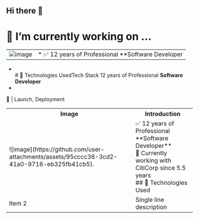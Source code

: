 ## Hi there 👋

<!--
**vishal637yadav/vishal637yadav** is a ✨ _special_ ✨ repository because its `README.md` (this file) appears on your GitHub profile.

Here are some ideas to get you started:

- 🔭 I’m currently working on ...
- 🌱 I’m currently learning ...
- 👯 I’m looking to collaborate on ...
- 🤔 I’m looking for help with ...
- 💬 Ask me about ...
- 📫 How to reach me: ...
- 😄 Pronouns: ...
- ⚡ Fun fact: ...
-->

#  🔭 I’m currently working on ...

|  | |
|-------|----|
 ![image](https://github.com/user-attachments/assets/95cccc36-3cd2-41a0-9716-eb325fb41cb5)| * ✅ 12 years of Professional **Software Developer<br>
 *  <br> # 🧰 Technologies UsedTech Stack 12 years of Professional **Software Developer**
 *   
 
 🚀    | Launch, Deployment
 
<table>
  <tr>
    <th>Image</th>
    <th>Introduction</th>
  </tr>
  <tr>
    <td>
      ![image](https://github.com/user-attachments/assets/95cccc36-3cd2-41a0-9716-eb325fb41cb5).
    </td>
    <td>  ✅ 12 years of Professional **Software Developer**<br>
          🔭 Currently working with CitiCorp since 5.5 years<br>
          ## 🧰 Technologies Used
    </td>
  </tr>
  <tr>
    <td>Item 2</td>
    <td>Single line description</td>
  </tr>
</table>


